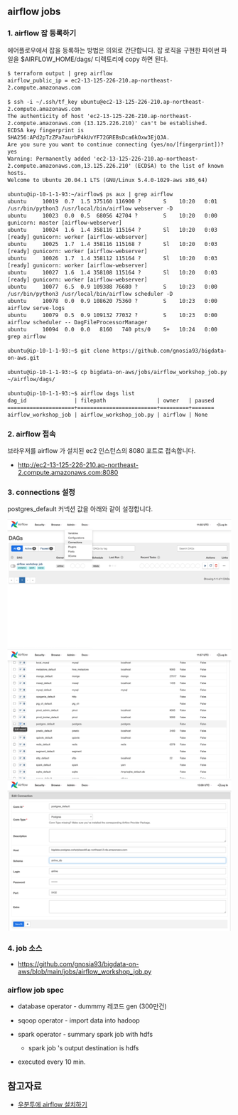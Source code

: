 ## airflow jobs ##

### 1. airflow 잡 등록하기 ###

에어플로우에서 잡을 등록하는 방법은 의외로 간단합니다. 잡 로직을 구현한 파이썬 파일을 $AIRFLOW_HOME/dags/ 디렉토리에 copy 하면 된다. 
```
$ terraform output | grep airflow
airflow_public_ip = ec2-13-125-226-210.ap-northeast-2.compute.amazonaws.com

$ ssh -i ~/.ssh/tf_key ubuntu@ec2-13-125-226-210.ap-northeast-2.compute.amazonaws.com
The authenticity of host 'ec2-13-125-226-210.ap-northeast-2.compute.amazonaws.com (13.125.226.210)' can't be established.
ECDSA key fingerprint is SHA256:APd2pTzZPa7aurbP4kUvYF72GREBsDca6kOxw3EjQJA.
Are you sure you want to continue connecting (yes/no/[fingerprint])? yes
Warning: Permanently added 'ec2-13-125-226-210.ap-northeast-2.compute.amazonaws.com,13.125.226.210' (ECDSA) to the list of known hosts.
Welcome to Ubuntu 20.04.1 LTS (GNU/Linux 5.4.0-1029-aws x86_64)

ubuntu@ip-10-1-1-93:~/airflow$ ps aux | grep airflow
ubuntu     10019  0.7  1.5 375160 116900 ?       S    10:20   0:01 /usr/bin/python3 /usr/local/bin/airflow webserver -D
ubuntu     10023  0.0  0.5  68056 42704 ?        S    10:20   0:00 gunicorn: master [airflow-webserver]
ubuntu     10024  1.6  1.4 358116 115164 ?       Sl   10:20   0:03 [ready] gunicorn: worker [airflow-webserver]
ubuntu     10025  1.7  1.4 358116 115168 ?       Sl   10:20   0:03 [ready] gunicorn: worker [airflow-webserver]
ubuntu     10026  1.7  1.4 358112 115164 ?       Sl   10:20   0:03 [ready] gunicorn: worker [airflow-webserver]
ubuntu     10027  1.6  1.4 358108 115164 ?       Sl   10:20   0:03 [ready] gunicorn: worker [airflow-webserver]
ubuntu     10077  6.5  0.9 109388 76680 ?        S    10:23   0:00 /usr/bin/python3 /usr/local/bin/airflow scheduler -D
ubuntu     10078  0.0  0.9 108620 75360 ?        S    10:23   0:00 airflow serve-logs
ubuntu     10079  0.5  0.9 109132 77032 ?        S    10:23   0:00 airflow scheduler -- DagFileProcessorManager
ubuntu     10094  0.0  0.0   8160   740 pts/0    S+   10:24   0:00 grep airflow

ubuntu@ip-10-1-1-93:~$ git clone https://github.com/gnosia93/bigdata-on-aws.git

ubuntu@ip-10-1-1-93:~$ cp bigdata-on-aws/jobs/airflow_workshop_job.py ~/airflow/dags/

ubuntu@ip-10-1-1-93:~$ airflow dags list
dag_id               | filepath                | owner   | paused
=====================+=========================+=========+=======
airflow_workshop_job | airflow_workshop_job.py | airflow | None
```

### 2. airflow 접속 ###

브라우저를 airflow 가 설치된 ec2 인스턴스의 8080 포트로 접속합니다. 

* http://ec2-13-125-226-210.ap-northeast-2.compute.amazonaws.com:8080


### 3. connections 설정 ###

postgres_default 커넥션 값을 아래와 같이 설정합니다. 

![conn1](https://github.com/gnosia93/bigdata-on-aws/blob/main/workshop/images/airflow_conn-1.png)
![conn2](https://github.com/gnosia93/bigdata-on-aws/blob/main/workshop/images/airflow_conn-2.png)
![conn3](https://github.com/gnosia93/bigdata-on-aws/blob/main/workshop/images/airflow_conn-3.png)



### 4. job 소스 ###

* https://github.com/gnosia93/bigdata-on-aws/blob/main/jobs/airflow_workshop_job.py





### airflow job spec ###

* database operator - dummmy 레코드 gen (300만건)
* sqoop operator - import data into hadoop 
* spark operator - summary spark job with hdfs
  - spark job 's output destination is hdfs

* executed every 10 min.


## 참고자료 ##

* [우분투에 airflow 설치하기](https://jungwoon.github.io/airflow/2019/02/26/Airflow.html)





